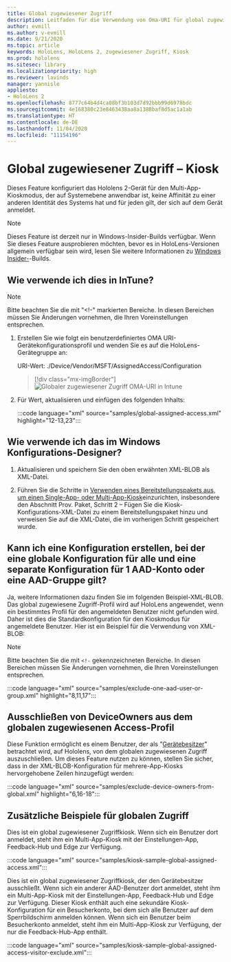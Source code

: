 ```yaml
---
title: Global zugewiesener Zugriff
description: Leitfaden für die Verwendung von Oma-URI für global zugewiesene Zugriff-Kioske
author: evmill
ms.author: v-evmill
ms.date: 9/21/2020
ms.topic: article
keywords: HoloLens, HoloLens 2, zugewiesener Zugriff, Kiosk
ms.prod: hololens
ms.sitesec: library
ms.localizationpriority: high
ms.reviewer: lavinds
manager: yannisle
appliesto:
- HoloLens 2
ms.openlocfilehash: 8777c64b4d4ca08bf3b103d7d92bbb99d6978bdc
ms.sourcegitcommit: 4e168380c23e8463438aa8a1388baf8d5ac1a1ab
ms.translationtype: HT
ms.contentlocale: de-DE
ms.lasthandoff: 11/04/2020
ms.locfileid: "11154196"
---
```

# Global zugewiesener Zugriff – Kiosk

Dieses Feature konfiguriert das Hololens 2-Gerät für den Multi-App-Kioskmodus, der auf Systemebene anwendbar ist, keine Affinität zu einer anderen Identität des Systems hat und für jeden gilt, der sich auf dem Gerät anmeldet. 

> [!NOTE]
> Dieses Feature ist derzeit nur in Windows-Insider-Builds verfügbar. Wenn Sie dieses Feature ausprobieren möchten, bevor es in HoloLens-Versionen allgemein verfügbar sein wird, lesen Sie weitere Informationen zu [Windows Insider-](hololens-insider.md)-Builds.
 
## Wie verwende ich dies in InTune? 

> [!NOTE]
> Bitte beachten Sie die mit "<!-" markierten Bereiche. In diesen Bereichen müssen Sie Änderungen vornehmen, die Ihren Voreinstellungen entsprechen. 

1.  Erstellen Sie wie folgt ein benutzerdefiniertes OMA URI-Gerätekonfigurationsprofil und wenden Sie es auf die HoloLens-Gerätegruppe an: 

    URI-Wert: ./Device/Vendor/MSFT/AssignedAccess/Configuration
   
    > [!div class="mx-imgBorder"]
    > ![Globaler zugewiesener Zugriff OMA-URI in Intune](images/global-assigned-access-omauri.png)

2.  Für Wert, aktualisieren und einfügen des folgenden Inhalts: 

    :::code language="xml" source="samples/global-assigned-access.xml" highlight="12-13,23":::

## Wie verwende ich das im Windows Konfigurations-Designer? 
 
1.  Aktualisieren und speichern Sie den oben erwähnten XML-BLOB als XML-Datei. 

2.  Führen Sie die Schritte in [Verwenden eines Bereitstellungspakets aus, um einen Single-App- oder Multi-App-Kiosk](https://docs.microsoft.com/hololens/hololens-kiosk#use-a-provisioning-package-to-set-up-a-single-app-or-multi-app-kiosk)einzurichten, insbesondere den Abschnitt Prov. Paket, Schritt 2 – Fügen Sie die Kiosk-Konfigurations-XML-Datei zu einem Bereitstellungspaket hinzu und verweisen Sie auf die XML-Datei, die im vorherigen Schritt gespeichert wurde. 

## Kann ich eine Konfiguration erstellen, bei der eine globale Konfiguration für alle und eine separate Konfiguration für 1 AAD-Konto oder eine AAD-Gruppe gilt? 

Ja, weitere Informationen dazu finden Sie im folgenden Beispiel-XML-BLOB. Das global zugewiesene Zugriff-Profil wird auf HoloLens angewendet, wenn ein bestimmtes Profil für den angemeldeten Benutzer nicht gefunden wird. Daher ist dies die Standardkonfiguration für den Kioskmodus für angemeldete Benutzer. Hier ist ein Beispiel für die Verwendung von XML-BLOB: 

> [!NOTE]
> Bitte beachten Sie die mit `<!-` gekennzeichneten Bereiche. In diesen Bereichen müssen Sie Änderungen vornehmen, die Ihren Voreinstellungen entsprechen. 

 :::code language="xml" source="samples/exclude-one-aad-user-or-group.xml" highlight="8,11,17":::

## Ausschließen von DeviceOwners aus dem globalen zugewiesenen Access-Profil

Diese Funktion ermöglicht es einem Benutzer, der als "[Gerätebesitzer](security-adminless-os.md)" betrachtet wird, auf Hololens, von dem globalen zugewiesenen Zugriff auszuschließen. Um dieses Feature nutzen zu können, stellen Sie sicher, dass in der XML-BLOB-Konfiguration für mehrere-App-Kiosks hervorgehobene Zeilen hinzugefügt werden: 

 :::code language="xml" source="samples/exclude-device-owners-from-global.xml" highlight="6,16-18":::
 
## Zusätzliche Beispiele für globalen Zugriff

Dies ist ein global zugewiesener Zugriffkiosk. Wenn sich ein Benutzer dort anmeldet, steht ihm ein Multi-App-Kiosk mit der Einstellungen-App, Feedback-Hub und Edge zur Verfügung.

:::code language="xml" source="samples/kiosk-sample-global-assigned-access.xml":::

Dies ist ein global zugewiesener Zugriffkiosk, der den Gerätebesitzer ausschließt. Wenn sich ein anderer AAD-Benutzer dort anmeldet, steht ihm ein Multi-App-Kiosk mit der Einstellungen-App, Feedback-Hub und Edge zur Verfügung. Dieser Kiosk enthält auch eine sekundäre Kiosk-Konfiguration für ein Besucherkonto, bei dem sich alle Benutzer auf dem Sperrbildschirm anmelden können. Wenn sich ein Benutzer beim Besucherkonto anmeldet, steht ihm ein Multi-App-Kiosk zur Verfügung, der nur die Feedback-Hub-App enthält.

:::code language="xml" source="samples/kiosk-sample-global-assigned-access-visitor-exclude.xml":::


